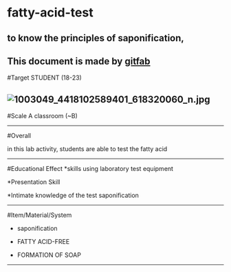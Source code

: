 # fatty-acid-test
##  to know the principles of saponification,
This document is made by [gitfab](http://gitfab.org)
---
#Target
STUDENT (18-23)



![1003049_4418102589401_618320060_n.jpg](https://raw.github.com/dedezainalarifin/fatty-acid-test/master/gitfab/resources/1003049_4418102589401_618320060_n.jpg)
---
#Scale
A classroom (~B)

---
#Overall

in this lab activity, students are able to test the fatty acid


---
#Educational Effect
*skills using laboratory test equipment

*Presentation Skill

*Intimate knowledge of the test saponification

---
#Item/Material/System
* saponification

* FATTY ACID-FREE

* FORMATION OF SOAP
---
